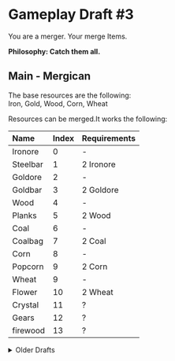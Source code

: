 # Gameplay Draft #3

You are a merger. Your merge Items.

**Philosophy: Catch them all.**

## Main - Mergican

The base resources are the following:  
Iron, Gold, Wood, Corn, Wheat

Resources can be merged.It works the following:

| Name     | Index | Requirements |
| :------- | :---- | :----------- |
| Ironore  | 0     | -            |
| Steelbar | 1     | 2 Ironore    |
| Goldore  | 2     | -            |
| Goldbar  | 3     | 2 Goldore    |
| Wood     | 4     | -            |
| Planks   | 5     | 2 Wood       |
| Coal     | 6     | -            |
| Coalbag  | 7     | 2 Coal       |
| Corn     | 8     | -            |
| Popcorn  | 9     | 2 Corn       |
| Wheat    | 9     | -            |
| Flower   | 10    | 2 Wheat      |
| Crystal  | 11    | ?            |
| Gears    | 12    | ?            |
| firewood | 13    | ?            |

<details>
  <summary>Older Drafts</summary>

# Gameplay Draft #1

## Intro - World

We are in Space. We are the protagonist.  
We aim to make the world a multiplantery species.  
We have to terraform planets to make this happen.

## Main - Terraform

There are solar systems.  
Every solar system has planets.  
Every Planet has resources.  
The base resources are the following:  
Metal, Crystal, Energy.

Resources can be merged.It works the following:

| **Metal**                         |
| :-------------------------------- |
| Merge 5 Metal, you get 1 Bronze.  |
| Merge 5 Bronze, you get 1 Silver. |
| Merge 5 Silver, you get 1 Gold.   |
| Merge 5 Gold, you get 1 Platinum. |

| **Crystal**                          |
| :----------------------------------- |
| Merge 5 Crystal, you get 1 Sapphire. |
| Merge 5 Sapphire, you get 1 Emerald. |
| Merge 5 Emerald, you get 1 Ruby.     |
| Merge 5 Ruby, you get 1 Diamond.     |

| **Energy**                           |
| :----------------------------------- |
| Merge 5 Energy, you get 1 Shimmer.   |
| Merge 5 Shimmer, you get 1 Radiance. |
| Merge 5 Radiance, you get 1 Glare.   |
| Merge 5 Glare, you get 1 Brilliance. |

Resoucres can be merged by place them via drag an drop on a pile.  
Or Ressources can be merged by feed the Mines and drag and drop them over the mine.

There are 3 Mines. Metalmine, Crystalmine, Solarmine.

> This can be achieved till the 6 of May.

### Outro - Further

[OGame](https://gameforge.com/en-GB/play/ogame) or [Little Alchemy](https://littlealchemy.com/) are the inspirations.

From there onwards in can either go into **Puzzle / Crafting** Game genre _(alchemy)_ or into a **Strategy / Space Simulation** game _(ogame)_. Both of them are successful games. Born in the big second generation of the Web. Played & maintained till this day.  
The Game principles are battle tested in user experience & they manged to established a economical sustainable model over two decades.  
We also glimpse to other breakers of this era. f.e. Farmville.

... w.i.p. ...

# Gameplay Draft #2

You are a merger. Your call is to merge all 6 Items.

## Main - Merging

The base resources are the following:  
Metal, Crystal, Energy.

Resources can be merged.It works the following:

| **Metal**                        |
| :------------------------------- |
| Merge 2 Metal, you get 1 Bronze. |

```
class RessourceStore{
  contracts: Contract[]
  owned_ressources: Mapping<AccountId, Mapping<u32,u32>
  mint_delegate(index: u32)
}
class Ressource {
  mint(owner: AccountId, ressourceId: u32,  burned_count: u32, ressourceId_target: u32)
  count_of(owner: AccountId, ressourceId: u32)
}
```

```
Alice -> RessourceStore: mint_delegate(1)
Alice -> RessourceStore: mint_delegate(1)
Alice -> RessourceStore: count_of(1)
RessourceStore -> Alice: "Its two"
Alice -> RessourceStore: mint_delegate(2)
RessourceStore -> Ressource: mint(Alice, 1, 2, 2)
Alice -> RessourceStore: count_of(2)
RessourceStore -> Alice: "Its one"
Alice -> RessourceStore: count_of(1)
RessourceStore -> Alice: "Its zero"
```

| **Crystal**                          |
| :----------------------------------- |
| Merge 2 Crystal, you get 1 Sapphire. |

| **Energy**                         |
| :--------------------------------- |
| Merge 2 Energy, you get 1 Shimmer. |

</details>
